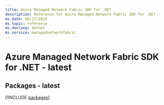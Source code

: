 ```yaml
---
title: Azure Managed Network Fabric SDK for .NET
description: Reference for Azure Managed Network Fabric SDK for .NET
ms.date: 06/17/2025
ms.topic: reference
ms.devlang: dotnet
ms.service: managednetworkfabric
---
```

# Azure Managed Network Fabric SDK for .NET - latest
## Packages - latest
[!INCLUDE [packages](managed-network-fabric-index.md)]